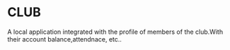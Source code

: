 # CLUB
A local application integrated with the profile of members of the club.With their account balance,attendnace, etc..
